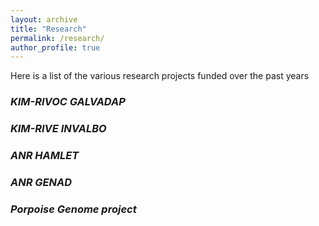 ```yaml
---
layout: archive
title: "Research"
permalink: /research/
author_profile: true
---
```


Here is a list of the various research projects funded over the past years

### **_KIM-RIVOC GALVADAP_**

### **_KIM-RIVE INVALBO_**

### **_ANR HAMLET_**

### **_ANR GENAD_**

### **_Porpoise Genome project_**



